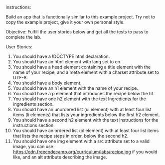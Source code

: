 instructions: 

Build an app that is functionally similar to this example project. Try not to copy the example project, give it your own personal style.

Objective: Fulfill the user stories below and get all the tests to pass to complete the lab.

User Stories:

1. You should have a !DOCTYPE html declaration.
2. You should have an html element with lang set to en.
3. You should have a head element containing a title element with the name of your recipe, and a meta element with a charset attribute set to UTF-8.
4. You should have a body element.
5. You should have an h1 element with the name of your recipe.
6. You should have a p element that introduces the recipe below the h1.
7. You should have one h2 element with the text Ingredients for the ingredients section.
8. You should have an unordered list (ul element) with at least four list items (li elements) that lists your ingredients below the first h2 element.
9. You should have a second h2 element with the text Instructions for the instructions section.
10. You should have an ordered list (ol element) with at least four list items that lists the recipe steps in order, below the second h2.
11. You should have one img element with a src attribute set to a valid image, you can use https://cdn.freecodecamp.org/curriculum/labs/recipe.jpg if you would like, and an alt attribute describing the image.